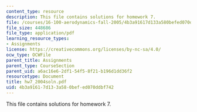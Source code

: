 ```yaml
---
content_type: resource
description: This file contains solutions for homework 7.
file: /courses/16-100-aerodynamics-fall-2005/4b3a91617d133a580befed070ddbf742_hw7_2004soln.pdf
file_size: 448686
file_type: application/pdf
learning_resource_types:
- Assignments
license: https://creativecommons.org/licenses/by-nc-sa/4.0/
ocw_type: OCWFile
parent_title: Assignments
parent_type: CourseSection
parent_uid: a6ac16e6-2df1-54f5-8f21-b196d1dd36f2
resourcetype: Document
title: hw7_2004soln.pdf
uid: 4b3a9161-7d13-3a58-0bef-ed070ddbf742
---
```

This file contains solutions for homework 7.